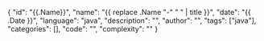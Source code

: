 {
"id": "{{.Name}}",
"name": "{{ replace .Name "-" " " | title }}",
"date": "{{ .Date }}",
"language": "java",
"description": "",
"author": "",
"tags": ["java"],
"categories": [],
"code": "",
"complexity": ""
}
